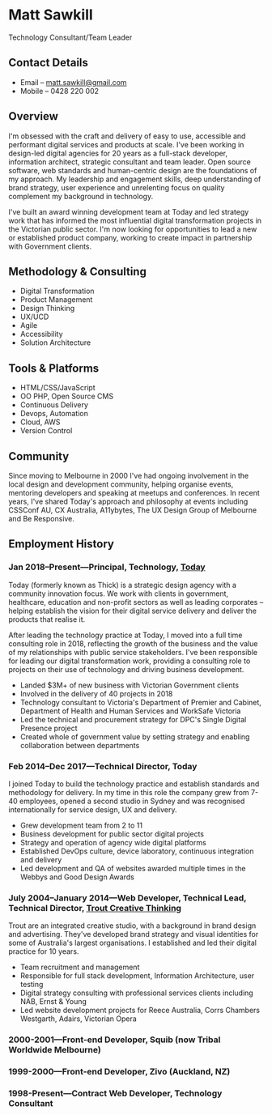 # Matt Sawkill

Technology Consultant/Team Leader

## Contact Details
* Email – [matt.sawkill@gmail.com](mailto:matt.sawkill@gmail.com)
* Mobile – 0428 220 002

## Overview

I'm obsessed with the craft and delivery of easy to use, accessible and performant  digital services and products at scale. I've been working in design-led digital agencies for 20 years as a full-stack developer, information architect, strategic consultant and team leader. Open source software, web standards and human-centric design are the foundations of my approach. My leadership and engagement skills, deep understanding of brand strategy, user experience and unrelenting focus on quality complement my background in technology.

I've built an award winning development team at Today and led strategy work that has informed the most influential digital transformation projects in the Victorian public sector. I'm now looking for opportunities to lead a new or established product company, working to create impact in partnership with Government clients.

## Methodology & Consulting

* Digital Transformation
* Product Management
* Design Thinking
* UX/UCD
* Agile
* Accessibility
* Solution Architecture

## Tools & Platforms

* HTML/CSS/JavaScript
* OO PHP, Open Source CMS
* Continuous Delivery
* Devops, Automation
* Cloud, AWS
* Version Control

## Community

Since moving to Melbourne in 2000 I've had ongoing involvement in the local design and development community, helping organise events, mentoring developers and speaking at meetups and conferences. In recent years, I've shared Today's approach and philosophy at events including CSSConf AU, CX Australia, A11ybytes, The UX Design Group of Melbourne and Be Responsive.

## Employment History

### Jan 2018–Present—Principal, Technology, [Today](https://today.design)

Today (formerly known as Thick) is a strategic design agency with a community innovation focus. We work with clients in  government, healthcare, education and non-profit sectors as well as leading corporates – helping establish the vision for their digital service delivery and deliver the products that realise it.

After leading the technology practice at Today, I moved into a full time consulting role in 2018, reflecting the growth of the business and the value of my relationships with public service stakeholders. I've been responsible for leading our digital transformation work, providing a consulting role to projects on their use of technology and driving business development.

* Landed $3M+ of new business with Victorian Government clients
* Involved in the delivery of 40 projects in 2018
* Technology consultant to Victoria's Department of Premier and Cabinet, Department of Health and Human Services and WorkSafe Victoria
* Led the technical and procurement strategy for DPC's Single Digital Presence project
* Created whole of government value by setting strategy and enabling collaboration between departments

### Feb 2014–Dec 2017—Technical Director, Today

I joined Today to build the technology practice and establish standards and methodology for delivery. In my time in this role the company grew from 7-40 employees, opened a second studio in Sydney and was recognised internationally for service design, UX and delivery.

* Grew development team from 2 to 11
* Business development for public sector digital projects
* Strategy and operation of agency wide digital platforms
* Established DevOps culture, device laboratory, continuous integration and delivery
* Led development and QA of websites awarded multiple times in the Webbys and Good Design Awards

### July 2004–January 2014—Web Developer, Technical Lead, Technical Director, [Trout Creative Thinking](http://www.trout.com.au)

Trout are an integrated creative studio, with a background in brand design and advertising. They've developed brand strategy and visual identities for some of Australia's largest organisations. I established and led their digital practice for 10 years.

* Team recruitment and management
* Responsible for full stack development, Information Architecture, user testing
* Digital strategy consulting with professional services clients including NAB, Ernst & Young
* Led website development projects for Reece Australia, Corrs Chambers Westgarth, Adairs, Victorian Opera

### 2000-2001—Front-end Developer, Squib (now Tribal Worldwide Melbourne)

### 1999-2000—Front-end Developer, Zivo (Auckland, NZ)

### 1998-Present—Contract Web Developer, Technology Consultant
